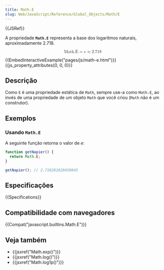 ```yaml
---
title: Math.E
slug: Web/JavaScript/Reference/Global_Objects/Math/E
---
```


{{JSRef}}

A propriedade **`Math.E`** representa a base dos logarítmos naturais, aproximadamente 2.718.

<math display="block"><semantics><mrow><mstyle mathvariant="monospace"><mi>Math.E</mi></mstyle><mo>=</mo><mi>e</mi><mo>≈</mo><mn>2.718</mn></mrow><annotation encoding="TeX">\mathtt{\mi{Math.E}} = e \approx 2.718</annotation></semantics></math>

{{EmbedInteractiveExample("pages/js/math-e.html")}}{{js_property_attributes(0, 0, 0)}}

## Descrição

Como `E` é uma propriedade estática de `Math`, sempre use-a como `Math.E`, ao invés de uma propriedade de um objeto `Math` que você criou (`Math` não é um construtor).

## Exemplos

### Usando `Math.E`

A seguinte função retorna o valor de _e_:

```js
function getNapier() {
  return Math.E;
}

getNapier(); // 2.718281828459045
```

## Especificações

{{Specifications}}

## Compatibilidade com navegadores

{{Compat("javascript.builtins.Math.E")}}

## Veja também

- {{jsxref("Math.exp()")}}
- {{jsxref("Math.log()")}}
- {{jsxref("Math.log1p()")}}
